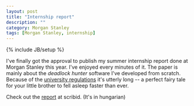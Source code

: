 ```yaml
---
layout: post
title: "Internship report"
description: ""
category: Morgan Stanley
tags: [Morgan Stanley, internship]
---
```

{% include JB/setup %}

I've finally got the approval to publish my summer internship report done at Morgan Stanley this year. I've enjoyed every minutes of it.
The paper is mainly about the _deadlock hunter_ software I've developed from scratch. Because of the [university regulations][1] it's utterly long -- a perfect fairy tale
for your little brother to fell asleep faster than ever.

Check out the [report][2] at scribid. (It's in hungarian)

[1]: https://www.vik.bme.hu/kepzes/gyakorlat/442.html
[2]: http://www.scribd.com/doc/119067656
